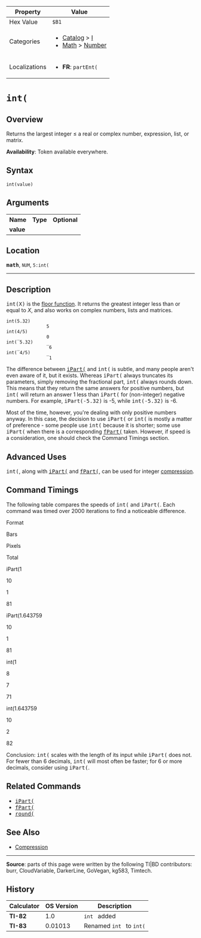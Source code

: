 | Property      | Value |
|---------------|-------|
| Hex Value     | `$B1`|
| Categories    | <ul><li>[Catalog](<../categories/Catalog.md>) > [I](<../categories/Catalog.md#I>)</li><li>[Math](<../categories/Math.md>) > [Number](<../categories/Math.md#Number>)</li></ul> |
| Localizations | <ul><li><b>FR</b>: `partEnt(`</li></ul> |

# `int(`

## Overview
Returns the largest integer ≤ a real or complex number, expression, list, or matrix.


<b>Availability</b>: Token available everywhere.

## Syntax
`int(value)`

## Arguments
<table>
<tr><th>Name</th><th>Type</th><th>Optional</th></tr>

<tr><td><b>value</b></td><td></td><td></td></tr>

</table>

## Location
<tt><kbd><b>math</b></kbd></tt>, `NUM`, `5:int(`
<hr>

## Description

<tt>int(X)</tt> is the [floor function](https://mathworld.wolfram.com/FloorFunction.html). It returns the greatest integer less than or equal to _X_, and also works on complex numbers, lists and matrices.

```ti-basic
int(5.32)
               5
int(4/5)
               0
int(‾5.32)
               ‾6
int(‾4/5)
               ‾1
```

The difference between <tt><a href="iPart(.md">iPart(</a></tt> and <tt>int(</tt> is subtle, and many people aren't even aware of it, but it exists. Whereas <tt>iPart(</tt> always truncates its parameters, simply removing the fractional part, <tt>int(</tt> always rounds down. This means that they return the same answers for positive numbers, but <tt>int(</tt> will return an answer 1 less than <tt>iPart(</tt> for (non-integer) negative numbers. For example, <tt>iPart(-5.32)</tt> is -5, while <tt>int(-5.32)</tt> is -6.

Most of the time, however, you're dealing with only positive numbers anyway. In this case, the decision to use <tt>iPart(</tt> or <tt>int(</tt> is mostly a matter of preference - some people use <tt>int(</tt> because it is shorter; some use <tt>iPart(</tt> when there is a corresponding <tt><a href="fPart(.md">fPart(</a></tt> taken. However, if speed is a consideration, one should check the Command Timings section.

## Advanced Uses

<tt>int(</tt>, along with <tt><a href="iPart(.md">iPart(</a></tt> and <tt><a href="fPart(.md">fPart(</a></tt>, can be used for integer [compression](compression.md).

## Command Timings

The following table compares the speeds of <tt>int(</tt> and <tt>iPart(</tt>. Each command was timed over 2000 iterations to find a noticeable difference.

Format

Bars

Pixels

Total

iPart(1

10

1

81

iPart(1.643759

10

1

81

int(1

8

7

71

int(1.643759

10

2

82

Conclusion: <tt>int(</tt> scales with the length of its input while <tt>iPart(</tt> does not. For fewer than 6 decimals, <tt>int(</tt> will most often be faster; for 6 or more decimals, consider using <tt>iPart(</tt>.

## Related Commands

*   <tt><a href="iPart(.md">iPart(</a></tt>
*   <tt><a href="fPart(.md">fPart(</a></tt>
*   <tt><a href="round(.md">round(</a></tt>

## See Also

*   [Compression](Compression.md)

* * *

**Source**: parts of this page were written by the following TI|BD contributors: burr, CloudVariable, DarkerLine, GoVegan, kg583, Timtech.

## History
| Calculator | OS Version | Description |
|------------|------------|-------------|
| <b>TI-82</b> | 1.0 | `int ` added |
| <b>TI-83</b> | 0.01013 | Renamed `int ` to `int(`


